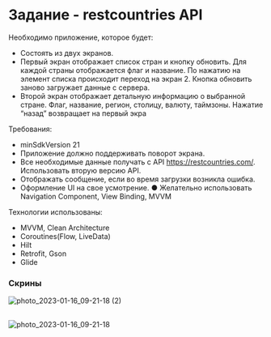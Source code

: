 # Задание - restcountries API 

Необходимо приложение, которое будет: 
- Состоять из двух экранов.
- Первый экран отображает список стран и кнопку обновить. Для каждой страны отображается флаг и название. По нажатию на элемент списка происходит переход на экран 2. Кнопка обновить заново загружает данные с сервера.
- Второй экран отображает детальную информацию о выбранной стране. Флаг, название, регион, столицу, валюту, таймзоны. Нажатие “назад” возвращает на первый экра

Требования: 
- minSdkVersion 21 
- Приложение должно поддерживать поворот экрана. 
- Все необходимые данные получать с API https://restcountries.com/. Использовать вторую версию API. 
- Отображать сообщение, если во время загрузки возникла ошибка. 
- Оформление UI на свое усмотрение. ● Желательно использовать Navigation Component, View Binding, MVVM

Технологии использованы:
- MVVM, Clean Architecture
- Coroutines(Flow, LiveData)
- Hilt
- Retrofit, Gson
- Glide

### Скрины
![photo_2023-01-16_09-21-18 (2)](https://user-images.githubusercontent.com/47312133/212633832-4215b3cb-b3e0-4fd0-a747-090f16af5c77.jpg)
##
![photo_2023-01-16_09-21-18](https://user-images.githubusercontent.com/47312133/212633979-4be08edd-898d-42ba-89fa-545f55304c8f.jpg)
